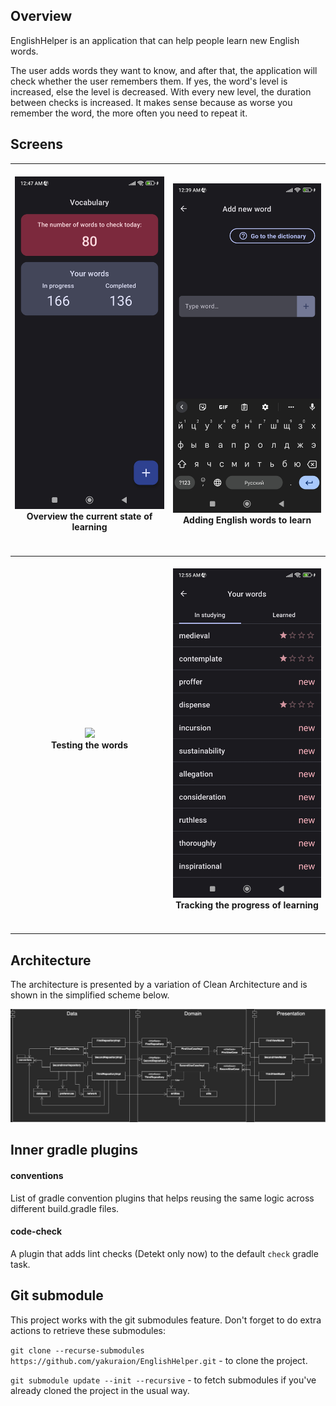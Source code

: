 ## Overview

EnglishHelper is an application that can help people learn new English words.

The user adds words they want to know, and after that, the application will check whether the user remembers them.
If yes, the word's level is increased, else the level is decreased. With every new level, the duration between checks
is increased. It makes sense because as worse you remember the word, the more often you need to repeat it.

## Screens


| <br/><img src="https://github.com/yakuraion/EnglishHelper/blob/master/attachments/preview/images/overview.jpg" width="250" /><br/>**Overview the current state of learning**<br/>&nbsp; &nbsp; &nbsp; &nbsp; &nbsp; &nbsp; &nbsp; &nbsp; &nbsp; &nbsp; &nbsp; &nbsp; &nbsp; &nbsp; &nbsp; &nbsp; &nbsp; &nbsp; &nbsp; &nbsp; &nbsp; &nbsp; &nbsp; &nbsp; &nbsp; &nbsp; &nbsp; &nbsp; &nbsp; &nbsp; &nbsp; &nbsp; &nbsp; &nbsp; &nbsp; &nbsp; &nbsp; &nbsp; &nbsp; &nbsp; &nbsp; &nbsp; &nbsp; &nbsp; &nbsp; &nbsp; &nbsp; &nbsp; &nbsp; &nbsp; &nbsp; &nbsp; &nbsp; &nbsp; |   <br/><img src="https://github.com/yakuraion/EnglishHelper/blob/master/attachments/preview/images/addwords.jpg" width="250" /><br/>**Adding English words to learn**<br/>&nbsp; &nbsp; &nbsp; &nbsp; &nbsp; &nbsp; &nbsp; &nbsp; &nbsp; &nbsp; &nbsp; &nbsp; &nbsp; &nbsp; &nbsp; &nbsp; &nbsp; &nbsp; &nbsp; &nbsp; &nbsp; &nbsp; &nbsp; &nbsp; &nbsp; &nbsp; &nbsp; &nbsp; &nbsp; &nbsp; &nbsp; &nbsp; &nbsp; &nbsp; &nbsp; &nbsp; &nbsp; &nbsp; &nbsp; &nbsp; &nbsp; &nbsp; &nbsp; &nbsp; &nbsp; &nbsp; &nbsp; &nbsp; &nbsp; &nbsp; &nbsp; &nbsp; &nbsp; &nbsp;    |
|:--------------------------------------------------------------------------------------------------------------------------------------------------------------------------------------------------------------------------------------------------------------------------------------------------------------------------------------------------------------------------------------------------------------------------------------------------------------------------------------------------------------------------------------------------------------------------:|:----------------------------------------------------------------------------------------------------------------------------------------------------------------------------------------------------------------------------------------------------------------------------------------------------------------------------------------------------------------------------------------------------------------------------------------------------------------------------------------------------------------------------------------------------------------------:|
|            <br/><img src="https://github.com/yakuraion/EnglishHelper/blob/master/attachments/preview/images/testing.gif" width="250" /><br/>**Testing the words**<br/>&nbsp; &nbsp; &nbsp; &nbsp; &nbsp; &nbsp; &nbsp; &nbsp; &nbsp; &nbsp; &nbsp; &nbsp; &nbsp; &nbsp; &nbsp; &nbsp; &nbsp; &nbsp; &nbsp; &nbsp; &nbsp; &nbsp; &nbsp; &nbsp; &nbsp; &nbsp; &nbsp; &nbsp; &nbsp; &nbsp; &nbsp; &nbsp; &nbsp; &nbsp; &nbsp; &nbsp; &nbsp; &nbsp; &nbsp; &nbsp; &nbsp; &nbsp; &nbsp; &nbsp; &nbsp; &nbsp; &nbsp; &nbsp; &nbsp; &nbsp; &nbsp; &nbsp; &nbsp; &nbsp;            | <br/><img src="https://github.com/yakuraion/EnglishHelper/blob/master/attachments/preview/images/listwords.jpg" width="250" /><br/>**Tracking the progress of learning**<br/>&nbsp; &nbsp; &nbsp; &nbsp; &nbsp; &nbsp; &nbsp; &nbsp; &nbsp; &nbsp; &nbsp; &nbsp; &nbsp; &nbsp; &nbsp; &nbsp; &nbsp; &nbsp; &nbsp; &nbsp; &nbsp; &nbsp; &nbsp; &nbsp; &nbsp; &nbsp; &nbsp; &nbsp; &nbsp; &nbsp; &nbsp; &nbsp; &nbsp; &nbsp; &nbsp; &nbsp; &nbsp; &nbsp; &nbsp; &nbsp; &nbsp; &nbsp; &nbsp; &nbsp; &nbsp; &nbsp; &nbsp; &nbsp; &nbsp; &nbsp; &nbsp; &nbsp; &nbsp; &nbsp; |

## Architecture

The architecture is presented by a variation of Clean Architecture and is shown in the simplified scheme below.

<img src="https://github.com/yakuraion/EnglishHelper/blob/master/attachments/preview/images/architecture.png" />

## Inner gradle plugins

#### conventions

List of gradle convention plugins that helps reusing the same logic across different build.gradle files.

#### code-check

A plugin that adds lint checks (Detekt only now) to the default `check` gradle task.

## Git submodule

This project works with the git submodules feature. Don't forget to do extra actions to retrieve these submodules:

`git clone --recurse-submodules https://github.com/yakuraion/EnglishHelper.git` - to clone the project.

`git submodule update --init --recursive` - to fetch submodules if you've already cloned the project in the usual way.
